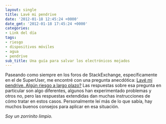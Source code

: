 ```yaml
---
layout: single
title: Lavé mi pendrive
date: '2012-01-18 12:45:24 +0000'
date_gmt: '2012-01-18 17:45:24 +0000'
categories:
- Link del día
tags:
- riesgo
- dispositivos móviles
- agua
- pendrive
sub_title: Una guía para salvar los electrónicos mojados
---
```


Paseando como siempre en los foros de StackExchange, específicamente en el de SuperUser, me encontré con una pregunta anecdótica: [Lavé mi pendrive. Algún riesgo a largo plazo?](http://superuser.com/questions/372446/i-washed-my-usb-drive-any-long-term-risks) Las respuestas sobre esa pregunta en particular son algo diferentes, algunos han experimentado problemas y otros no, pero las respuestas extendidas dan muchas instrucciones de cómo tratar en estos casos. Personalmente leí más de lo que sabía, hay muchos buenos consejos para aplicar en esa situación.

_Soy un zorrinito limpio._
